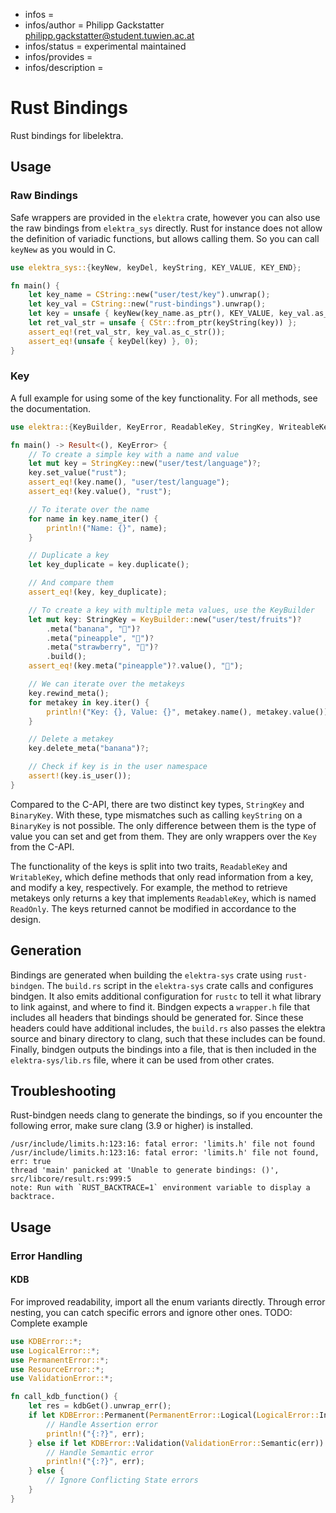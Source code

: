 - infos =
- infos/author = Philipp Gackstatter <philipp.gackstatter@student.tuwien.ac.at>
- infos/status = experimental maintained
- infos/provides =
- infos/description =

# Rust Bindings

Rust bindings for libelektra.

## Usage

### Raw Bindings

Safe wrappers are provided in the `elektra` crate, however you can also use the raw bindings from `elektra_sys` directly. Rust for instance does not allow the definition of variadic functions, but allows calling them. So you can call `keyNew` as you would in C.

```rust
use elektra_sys::{keyNew, keyDel, keyString, KEY_VALUE, KEY_END};

fn main() {
    let key_name = CString::new("user/test/key").unwrap();
    let key_val = CString::new("rust-bindings").unwrap();
    let key = unsafe { keyNew(key_name.as_ptr(), KEY_VALUE, key_val.as_ptr(), KEY_END) };
    let ret_val_str = unsafe { CStr::from_ptr(keyString(key)) };
    assert_eq!(ret_val_str, key_val.as_c_str());
    assert_eq!(unsafe { keyDel(key) }, 0);
}
```

### Key

A full example for using some of the key functionality. For all methods, see the documentation.

```rust
use elektra::{KeyBuilder, KeyError, ReadableKey, StringKey, WriteableKey};

fn main() -> Result<(), KeyError> {
    // To create a simple key with a name and value
    let mut key = StringKey::new("user/test/language")?;
    key.set_value("rust");
    assert_eq!(key.name(), "user/test/language");
    assert_eq!(key.value(), "rust");

    // To iterate over the name
    for name in key.name_iter() {
        println!("Name: {}", name);
    }

    // Duplicate a key
    let key_duplicate = key.duplicate();

    // And compare them
    assert_eq!(key, key_duplicate);

    // To create a key with multiple meta values, use the KeyBuilder
    let mut key: StringKey = KeyBuilder::new("user/test/fruits")?
        .meta("banana", "🍌")?
        .meta("pineapple", "🍍")?
        .meta("strawberry", "🍓")?
        .build();
    assert_eq!(key.meta("pineapple")?.value(), "🍍");

    // We can iterate over the metakeys
    key.rewind_meta();
    for metakey in key.iter() {
        println!("Key: {}, Value: {}", metakey.name(), metakey.value());
    }

    // Delete a metakey
    key.delete_meta("banana")?;

    // Check if key is in the user namespace
    assert!(key.is_user());
}
```

Compared to the C-API, there are two distinct key types, `StringKey` and `BinaryKey`. With these, type mismatches such as calling `keyString` on a `BinaryKey` is not possible. The only difference between them is the type of value you can set and get from them. They are only wrappers over the `Key` from the C-API.

The functionality of the keys is split into two traits, `ReadableKey` and `WritableKey`, which define methods that only read information from a key, and modify a key, respectively. For example, the method to retrieve metakeys only returns a key that implements `ReadableKey`, which is named `ReadOnly`. The keys returned cannot be modified in accordance to the design.

## Generation

Bindings are generated when building the `elektra-sys` crate using `rust-bindgen`. The `build.rs` script in the `elektra-sys` crate calls and configures bindgen. It also emits additional configuration for `rustc` to tell it what library to link against, and where to find it.
Bindgen expects a `wrapper.h` file that includes all headers that bindings should be generated for. Since these headers could have additional includes, the `build.rs` also passes the elektra source and binary directory to clang, such that these includes can be found.
Finally, bindgen outputs the bindings into a file, that is then included in the `elektra-sys/lib.rs` file, where it can be used from other crates.

## Troubleshooting

Rust-bindgen needs clang to generate the bindings, so if you encounter the following error, make sure clang (3.9 or higher) is installed.

```
/usr/include/limits.h:123:16: fatal error: 'limits.h' file not found
/usr/include/limits.h:123:16: fatal error: 'limits.h' file not found, err: true
thread 'main' panicked at 'Unable to generate bindings: ()', src/libcore/result.rs:999:5
note: Run with `RUST_BACKTRACE=1` environment variable to display a backtrace.
```

## Usage

### Error Handling

#### KDB

For improved readability, import all the enum variants directly. Through error nesting, you can catch specific errors and ignore other ones.
TODO: Complete example

```rust
use KDBError::*;
use LogicalError::*;
use PermanentError::*;
use ResourceError::*;
use ValidationError::*;

fn call_kdb_function() {
    let res = kdbGet().unwrap_err();
    if let KDBError::Permanent(PermanentError::Logical(LogicalError::Internal(err))) = res {
        // Handle Assertion error
        println!("{:?}", err);
    } else if let KDBError::Validation(ValidationError::Semantic(err)) = res {
        // Handle Semantic error
        println!("{:?}", err);
    } else {
        // Ignore Conflicting State errors
    }
}
```
